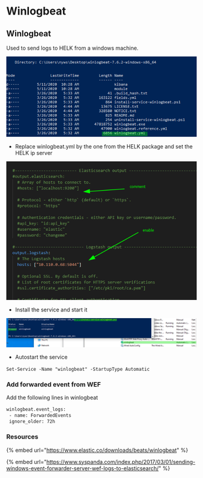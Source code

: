 # Winlogbeat

## Winlogbeat

Used to send logs to HELK from a windows machine.

![](../../../.gitbook/assets/1bc1244cc9a2418d94e698871edcd877.png)

* Replace winlogbeat.yml by the one from the HELK package and set the HELK ip server

![](../../../.gitbook/assets/75c31cf4be944d05aaa80add93cf8f4f.png)

* Install the service and start it

![](../../../.gitbook/assets/19f4e29012c242cf87ad6402593f2ff0.png)

* Autostart the service

`Set-Service -Name "winlogbeat" -StartupType Automatic`

### Add forwarded event from WEF

Add the following lines in winlogbeat

```text
winlogbeat.event_logs:
 - name: ForwardedEvents
 ignore_older: 72h
```

### Resources

{% embed url="https://www.elastic.co/downloads/beats/winlogbeat" %}

{% embed url="https://www.syspanda.com/index.php/2017/03/01/sending-windows-event-forwarder-server-wef-logs-to-elasticsearch/" %}











